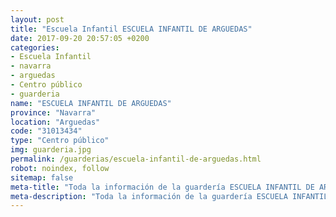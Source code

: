 ```yaml
---
layout: post
title: "Escuela Infantil ESCUELA INFANTIL DE ARGUEDAS"
date: 2017-09-20 20:57:05 +0200
categories:
- Escuela Infantil
- navarra
- arguedas
- Centro público
- guarderia
name: "ESCUELA INFANTIL DE ARGUEDAS"
province: "Navarra"
location: "Arguedas"
code: "31013434"
type: "Centro público"
img: guarderia.jpg
permalink: /guarderias/escuela-infantil-de-arguedas.html
robot: noindex, follow
sitemap: false
meta-title: "Toda la información de la guardería ESCUELA INFANTIL DE ARGUEDAS"
meta-description: "Toda la información de la guardería ESCUELA INFANTIL DE ARGUEDAS"
---
```

